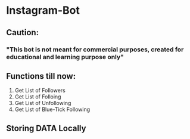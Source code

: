 # Instagram-Bot

## Caution:

### "This bot is not meant for commercial purposes, created for educational and learning purpose only"

## Functions till now:

1. Get List of Followers
2. Get List of Folloing
3. Get List of Unfollowing
4. Get List of Blue-Tick Following

## Storing DATA Locally
